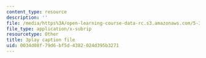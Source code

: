 ```yaml
---
content_type: resource
description: ''
file: /media/https%3A/open-learning-course-data-rc.s3.amazonaws.com/5-310-laboratory-chemistry-fall-2019/0034d08f79d6bf5d4382024d395b3271_oc7sODbVGuA.srt
file_type: application/x-subrip
resourcetype: Other
title: 3play caption file
uid: 0034d08f-79d6-bf5d-4382-024d395b3271
---
```

